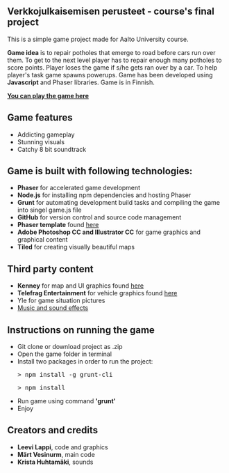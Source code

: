 ## Verkkojulkaisemisen perusteet - course's final project

This is a simple game project made for Aalto University course.

**Game idea** is to repair potholes that emerge to road before cars run over them.
To get to the next level player has to repair enough many potholes to score points.
Player loses the game if s/he gets ran over by a car. To help player's task game spawns
powerups. Game has been developed using **Javascript** and Phaser libraries. Game is in Finnish.


<a target="_blank" href="https://leevilappi.github.io/game/index.html">**You can play the game here**</a>

## Game features
* 	Addicting gameplay
*   Stunning visuals
* 	Catchy 8 bit soundtrack

## Game is built with following technologies:
*   **Phaser** for accelerated game development
*   **Node.js** for installing npm dependencies and hosting Phaser
*   **Grunt** for automating development build tasks and compiling the game into singel game.js file
* 	**GitHub** for version control and source code management
*   **Phaser template** found <a target="_blank" href="https://github.com/gamecook/phaser-template-project">here</a>
*   **Adobe Photoshop CC and Illustrator CC** for game graphics and graphical content
*   **Tiled** for creating visually beautiful maps 

## Third party content
*	**Kenney** for map and UI graphics found <a target="_blank" href="https://kenney.nl/assets">here</a>
* 	**Telefrag Entertainment** for vehicle graphics found <a target="_blank" href="https://opengameart.org/content/cars-trucks-and-a-limo">here</a>
* 	Yle for game situation pictures
*  	<a target="_blank" href="http://www.freesound.org/">Music and sound effects</a>

## Instructions on running the game
* 	Git clone or download project as .zip
* 	Open the game folder in terminal 
* 	Install two packages in order to run the project:
	<pre lang="javascript">> npm install -g grunt-cli</pre>
	<pre lang="javascript">> npm install</pre>
* 	Run game using command **'grunt'**
* 	Enjoy


## Creators and credits	
*	**Leevi Lappi**, code and graphics
* 	**Märt Vesinurm**, main code
* 	**Krista Huhtamäki**, sounds 	

